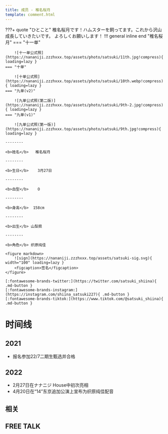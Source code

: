 ```yaml
---
title: 成员 - 椎名桜月
template: comment.html
---
```

???+ quote "ひとこと"
    椎名桜月です！ハムスターを飼ってます。これから沢山成長していきたいです。 よろしくお願いします！
!!! general inline end "椎名桜月"
    === "十一单"

        ![十一单公式照](https://nananiji.zzzhxxx.top/assets/photo/satsuki/11th.jpg!compress){ loading=lazy }
    === "十单"

        ![十单公式照](https://nananiji.zzzhxxx.top/assets/photo/satsuki/10th.webp!compress){ loading=lazy }
    === "九单(v2)"

        ![九单公式照(第二版)](https://nananiji.zzzhxxx.top/assets/photo/satsuki/9th-2.jpg!compress){ loading=lazy }
    === "九单(v1)"

        ![九单公式照(第一版)](https://nananiji.zzzhxxx.top/assets/photo/satsuki/9th.jpg!compress){ loading=lazy }

    --------

    <b>姓名</b>   椎名桜月

    --------

    <b>生日</b>    3月27日

    --------

    <b>血型</b>    O

    --------

    <b>身高</b>  158cm

    --------

    <b>出生</b> 山梨県

    --------

    <b>角色</b> 织原纯佳
    
    <figure markdown>
        ![sign](https://nananiji.zzzhxxx.top/assets/satsuki-sig.svg){ width="100" loading=lazy }
        <figcaption>签名</figcaption>
    </figure>

    [:fontawesome-brands-twitter:](https://twitter.com/satsuki_shiina){ .md-button }
    [:fontawesome-brands-instagram:](https://instagram.com/shiina_satsuki227){ .md-button }
    [:fontawesome-brands-tiktok:](https://www.tiktok.com/@satsuki_shiina){ .md-button }

# 时间线
## 2021 

- 报名参加22/7二期生甄选并合格

## 2022

- 2月27日在ナナニジ House中初次亮相
- 4月20日在“14”东京追加公演上宣布为织原纯佳配音

## 相关

## FREE TALK

<div id="dplayer"></div>


<script src="https://nananiji.zzzhxxx.top/js/md5.js"></script>
<script src="https://nananiji.zzzhxxx.top/js/hls.min.js"></script>
<script src="https://nananiji.zzzhxxx.top/js/DPlayer.min.js"></script>
<script>
    const dp = new DPlayer({
    container: document.getElementById('dplayer'),
    video: {
        url: 'https://manifest.prod.boltdns.net/manifest/v1/hls/v4/clear/4504957038001/37f3f321-0bbf-4391-a2ac-3fa292c21b47/10s/master.m3u8?fastly_token=NjJkYTUwZTZfYTNhYjg5YTZhNzgzN2MxNDVkNTkxNWZjNTU5YzM3MzQxOGM3MjRiZjZmOGVhZDZlYjdjYzk0ZTBlMjBlODQ1Nw%3D%3D',
        type: 'hls',
    },
    danmaku: {
        id: md5('satsuki-intro'),
        api: "https://danmu.zzzhxxx.top/"
    },
    contextmenu: [
    {
        text: '227WiKi',
        link: 'https://github.com/227WiKi/227WiKi',
    },
    ]
});
console.log(dp.plugins.hls);
</script>
